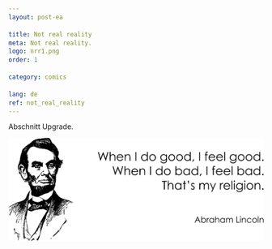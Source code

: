 ```yaml
---
layout: post-ea

title: Not real reality
meta: Not real reality.
logo: nrr1.png
order: 1

category: comics

lang: de
ref: not_real_reality
---
```


Abschnitt Upgrade.

<a data-fancybox="gallery" href="/img/programming/Lincoln.png"><img src="/img/programming/Lincoln.png" alt=""></a>
